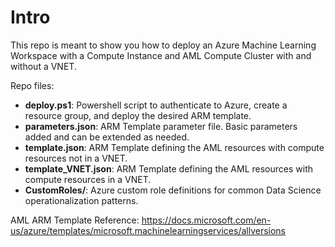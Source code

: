# **Intro**

This repo is meant to show you how to deploy an Azure Machine Learning Workspace with a Compute Instance and AML Compute Cluster with and without a VNET.

Repo files:
- **deploy.ps1**:  Powershell script to authenticate to Azure, create a resource group, and deploy the desired ARM template.
- **parameters.json**:  ARM Template parameter file.  Basic parameters added and can be extended as needed.
- **template.json**:  ARM Template defining the AML resources with compute resources not in a VNET.
- **template_VNET.json**:  ARM Template defining the AML resources with compute resources in a VNET.
- **CustomRoles/**:  Azure custom role definitions for common Data Science operationalization patterns.

AML ARM Template Reference:
https://docs.microsoft.com/en-us/azure/templates/microsoft.machinelearningservices/allversions